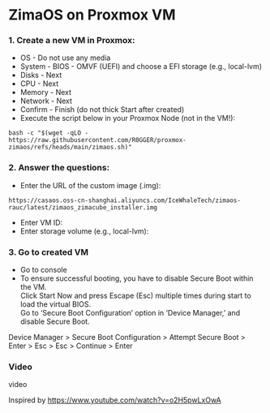 # ZimaOS on Proxmox VM

### 1. Create a new VM in Proxmox:
* OS - Do not use any media
* System - BIOS - OMVF (UEFI) and choose a EFI storage (e.g., local-lvm)
* Disks - Next
* CPU - Next
* Memory - Next
* Network - Next
* Confirm - Finish (do not thick Start after created)
* Execute the script below in your Proxmox Node (not in the VM!):
```
bash -c "$(wget -qLO - https://raw.githubusercontent.com/R0GGER/proxmox-zimaos/refs/heads/main/zimaos.sh)"
```

### 2. Answer the questions:
* Enter the URL of the custom image (.img):    
```
https://casaos.oss-cn-shanghai.aliyuncs.com/IceWhaleTech/zimaos-rauc/latest/zimaos_zimacube_installer.img
```
* Enter VM ID:
* Enter storage volume (e.g., local-lvm):

### 3. Go to created VM
* Go to console
* To ensure successful booting, you have to disable Secure Boot within the VM.   
Click Start Now and press Escape (Esc) multiple times during start to load the virtual BIOS.    
Go to ‘Secure Boot Configuration’ option in ‘Device Manager,’ and disable Secure Boot.    

Device Manager > Secure Boot Configuration > Attempt Secure Boot > Enter > Esc > Esc > Continue > Enter

### Video
video

Inspired by https://www.youtube.com/watch?v=o2H5pwLxOwA

